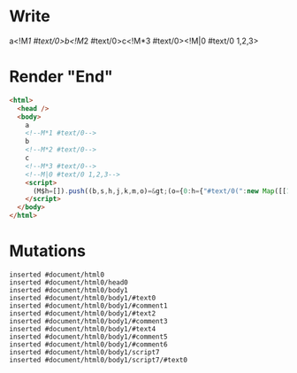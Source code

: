 # Write
  a<!M*1 #text/0>b<!M*2 #text/0>c<!M*3 #text/0><!M|0 #text/0 1,2,3><script>(M$h=[]).push((b,s,h,j,k,m,o)=>(o={0:h={"#text/0(":new Map([[1,j={}],[2,k={}],[3,m={}]])},1:j,2:k,3:m},j._=k._=m._=h,o),[])</script>


# Render "End"
```html
<html>
  <head />
  <body>
    a
    <!--M*1 #text/0-->
    b
    <!--M*2 #text/0-->
    c
    <!--M*3 #text/0-->
    <!--M|0 #text/0 1,2,3-->
    <script>
      (M$h=[]).push((b,s,h,j,k,m,o)=&gt;(o={0:h={"#text/0(":new Map([[1,j={}],[2,k={}],[3,m={}]])},1:j,2:k,3:m},j._=k._=m._=h,o),[])
    </script>
  </body>
</html>
```

# Mutations
```
inserted #document/html0
inserted #document/html0/head0
inserted #document/html0/body1
inserted #document/html0/body1/#text0
inserted #document/html0/body1/#comment1
inserted #document/html0/body1/#text2
inserted #document/html0/body1/#comment3
inserted #document/html0/body1/#text4
inserted #document/html0/body1/#comment5
inserted #document/html0/body1/#comment6
inserted #document/html0/body1/script7
inserted #document/html0/body1/script7/#text0
```